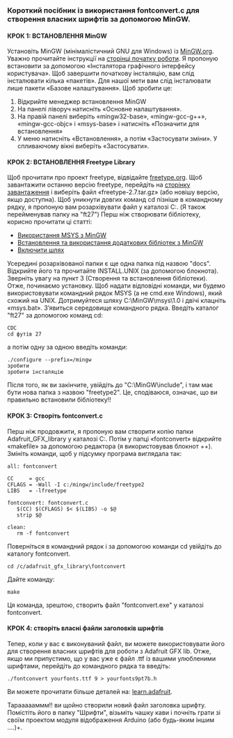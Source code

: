 ### Короткий посібник із використання fontconvert.c для створення власних шрифтів за допомогою MinGW.

 #### КРОК 1: ВСТАНОВЛЕННЯ MinGW

 Установіть MinGW (мінімалістичний GNU для Windows) із [MinGW.org](http://www.mingw.org/).
 Уважно прочитайте інструкції на [сторінці початку роботи](http://www.mingw.org/wiki/Getting_Started).
 Я пропоную встановити за допомогою «Інсталятора графічного інтерфейсу користувача».
 Щоб завершити початкову інсталяцію, вам слід інсталювати кілька «пакетів».
 Для нашої мети вам слід інсталювати лише пакети «Базове налаштування».
 Щоб зробити це:

 1. Відкрийте менеджер встановлення MinGW
 2. На панелі ліворуч натисніть «Основне налаштування».
 3. На правій панелі виберіть «mingw32-base», «mingw-gcc-g++», «mingw-gcc-objc» і «msys-base»
 і натисніть «Позначити для встановлення»
 4. У меню натисніть «Встановлення», а потім «Застосувати зміни».  У спливаючому вікні виберіть «Застосувати».


 #### КРОК 2: ВСТАНОВЛЕННЯ Freetype Library

 Щоб прочитати про проект freetype, відвідайте [freetype.org](https://www.freetype.org/).
 Щоб завантажити останню версію freetype, перейдіть на [сторінку завантаження](http://download.savannah.gnu.org/releases/freetype/)
 і виберіть файл «freetype-2.7.tar.gz» (або новішу версію, якщо доступна).
 Щоб уникнути довгих команд cd пізніше в командному рядку, я пропоную вам розархівувати файл у каталозі C:\.
 (Я також перейменував папку на "ft27")
 Перш ніж створювати бібліотеку, корисно прочитати ці статті:
 * [Використання MSYS з MinGW](http://www.mingw.org/wiki/MSYS)
 * [Встановлення та використання додаткових бібліотек з MinGW](http://www.mingw.org/wiki/LibraryPathHOWTO)
 * [Включити шлях](http://www.mingw.org/wiki/IncludePathHOWTO)

 Усередині розархівованої папки є ще одна папка під назвою "docs".  Відкрийте його та прочитайте INSTALL.UNIX (за допомогою блокнота).
 Зверніть увагу на пункт 3 (Створення та встановлення бібліотеки).  Отже, починаємо установку.
 Щоб надати відповідні команди, ми будемо використовувати командний рядок MSYS (а не cmd.exe Windows), який схожий на UNIX.
 Дотримуйтеся шляху C:\MinGW\msys\1.0 і двічі клацніть «msys.bat».  З’явиться середовище командного рядка.
 Введіть каталог "ft27" за допомогою команд cd:
 ```
 CDC
 cd футів 27
 ```

 а потім одну за одною введіть команди:
 ```
 ./configure --prefix=/mingw
 зробити
 зробити інсталяцію
 ```
 Після того, як ви закінчите, увійдіть до "C:\MinGW\include", і там має бути нова папка з назвою "freetype2".
 Це, сподіваюся, означає, що ви правильно встановили бібліотеку!!

 #### КРОК 3: Створіть fontconvert.c

 Перш ніж продовжити, я пропоную вам створити копію папки Adafruit_GFX_library у каталозі C:\.
 Потім у папці «fontconvert» відкрийте «makefile» за допомогою редактора (я використовував блокнот ++).
 Змініть команди, щоб у підсумку програма виглядала так:
 ```
all: fontconvert

CC     = gcc
CFLAGS = -Wall -I c:/mingw/include/freetype2
LIBS   = -lfreetype

fontconvert: fontconvert.c
	$(CC) $(CFLAGS) $< $(LIBS) -o $@
	strip $@

clean:
	rm -f fontconvert
 ```
 Поверніться в командний рядок і за допомогою команди cd увійдіть до каталогу fontconvert.
 ```
 cd /c/adafruit_gfx_library\fontconvert
 ```
 Дайте команду:
 ```
 make
 ```
 Ця команда, зрештою, створить файл "fontconvert.exe" у каталозі fontconvert.

 #### КРОК 4: створіть власні файли заголовків шрифтів

 Тепер, коли у вас є виконуваний файл, ви можете використовувати його для створення власних шрифтів для роботи з Adafruit GFX lib.
 Отже, якщо ми припустимо, що у вас уже є файл .ttf із вашими улюбленими шрифтами, перейдіть до командного рядка та введіть:
 ```
 ./fontconvert yourfonts.ttf 9 > yourfonts9pt7b.h
 ```
 Ви можете прочитати більше деталей на: [learn.adafruit](https://learn.adafruit.com/adafruit-gfx-graphics-library/using-fonts).

 Тараааааммм!!  ви щойно створили новий файл заголовка шрифту.  Помістіть його в папку "Шрифти", візьміть чашку кави
 і почніть грати зі своїм проектом модуля відображення Arduino (або будь-яким іншим ....)+.
